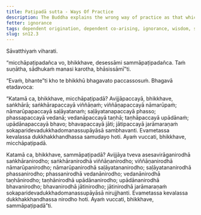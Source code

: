 ```yaml
---
title: Paṭipadā sutta - Ways Of Practice
description: The Buddha explains the wrong way of practice as that which leads to the arising of suffering, and the right way of practice as that which leads to the ending of suffering.
fetter: ignorance
tags: dependent origination, dependent co-arising, ignorance, wisdom, suffering, ignorance, intentional constructs, consciousness, name and form, six sense bases, contact, sensation, feeling, craving, clinging, existence, birth, aging and death, right way of practice, wrong way of practice, sn, sn12-21, sn12
slug: sn12.3
---
```


Sāvatthiyaṁ viharati.

“micchāpaṭipadañca vo, bhikkhave, desessāmi sammāpaṭipadañca. Taṁ suṇātha, sādhukaṁ manasi karotha, bhāsissāmī”ti.

“Evaṁ, bhante”ti kho te bhikkhū bhagavato paccassosuṁ. Bhagavā etadavoca:

“Katamā ca, bhikkhave, micchāpaṭipadā? Avijjāpaccayā, bhikkhave, saṅkhārā; saṅkhārapaccayā viññāṇaṁ; viññāṇapaccayā nāmarūpaṁ; nāmarūpapaccayā saḷāyatanaṁ; saḷāyatanapaccayā phasso; phassapaccayā vedanā; vedanāpaccayā taṇhā; taṇhāpaccayā upādānaṁ; upādānapaccayā bhavo; bhavapaccayā jāti; jātipaccayā jarāmaraṇaṁ sokaparidevadukkhadomanassupāyāsā sambhavanti. Evametassa kevalassa dukkhakkhandhassa samudayo hoti. Ayaṁ vuccati, bhikkhave, micchāpaṭipadā.

Katamā ca, bhikkhave, sammāpaṭipadā? Avijjāya tveva asesavirāganirodhā saṅkhāranirodho; saṅkhāranirodhā viññāṇanirodho; viññāṇanirodhā nāmarūpanirodho; nāmarūpanirodhā saḷāyatananirodho; saḷāyatananirodhā phassanirodho; phassanirodhā vedanānirodho; vedanānirodhā taṇhānirodho; taṇhānirodhā upādānanirodho; upādānanirodhā bhavanirodho; bhavanirodhā jātinirodho; jātinirodhā jarāmaraṇaṁ sokaparidevadukkhadomanassupāyāsā nirujjhanti. Evametassa kevalassa dukkhakkhandhassa nirodho hoti. Ayaṁ vuccati, bhikkhave, sammāpaṭipadā”ti.
